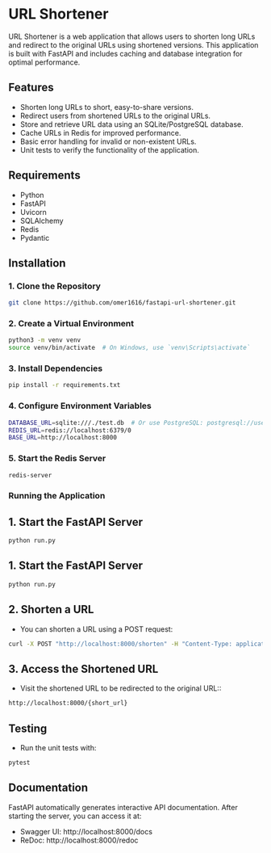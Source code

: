 # URL Shortener

URL Shortener is a web application that allows users to shorten long URLs and redirect to the original URLs using shortened versions. This application is built with FastAPI and includes caching and database integration for optimal performance.

## Features

- Shorten long URLs to short, easy-to-share versions.
- Redirect users from shortened URLs to the original URLs.
- Store and retrieve URL data using an SQLite/PostgreSQL database.
- Cache URLs in Redis for improved performance.
- Basic error handling for invalid or non-existent URLs.
- Unit tests to verify the functionality of the application.

## Requirements

- Python
- FastAPI
- Uvicorn
- SQLAlchemy
- Redis
- Pydantic



## Installation

### 1. Clone the Repository

```bash
git clone https://github.com/omer1616/fastapi-url-shortener.git
```
### 2. Create a Virtual Environment

```bash
python3 -m venv venv
source venv/bin/activate  # On Windows, use `venv\Scripts\activate`
```
### 3.  Install Dependencies

```bash
pip install -r requirements.txt
```
### 4. Configure Environment Variables

```bash
DATABASE_URL=sqlite:///./test.db  # Or use PostgreSQL: postgresql://user:password@localhost/dbname
REDIS_URL=redis://localhost:6379/0
BASE_URL=http://localhost:8000
```
### 5. Start the Redis Server

```bash
redis-server
```
### Running the Application

## 1. Start the FastAPI Server
```bash
python run.py
```

## 1. Start the FastAPI Server
```bash
python run.py
```

## 2. Shorten a URL
- You can shorten a URL using a POST request:
```bash
curl -X POST "http://localhost:8000/shorten" -H "Content-Type: application/json" -d '{"original_url": "http://example.com"}'
```
## 3. Access the Shortened URL
- Visit the shortened URL to be redirected to the original URL::
```bash
http://localhost:8000/{short_url}

```
## Testing
- Run the unit tests with:
```bash
pytest
```
## Documentation
FastAPI automatically generates interactive API documentation. After starting the server, you can access it at:
- Swagger UI: http://localhost:8000/docs
- ReDoc: http://localhost:8000/redoc


